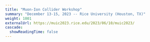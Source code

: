 ```yaml
---
title: "Muon-Ion Collider Workshop"
summary: "December 13-15, 2023 -- Rice University (Houston, TX)"
weight: 1001
externalUrl: https://muic2023.rice.edu/2023/06/10/muic2023/
cascade:
  showReadingTime: false
---
```


